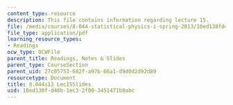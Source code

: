 ```yaml
---
content_type: resource
description: This file contains information regarding lecture 15.
file: /media/courses/8-044-statistical-physics-i-spring-2013/10ed138fd40b1ec32f003451471b8abc_MIT8_044S13_L15.pdf
file_type: application/pdf
learning_resource_types:
- Readings
ocw_type: OCWFile
parent_title: Readings, Notes & Slides
parent_type: CourseSection
parent_uid: 27c05753-682f-a97b-66a1-d9d0d2d92d89
resourcetype: Document
title: 8.044s13 Lec15Slides
uid: 10ed138f-d40b-1ec3-2f00-3451471b8abc
---
```

